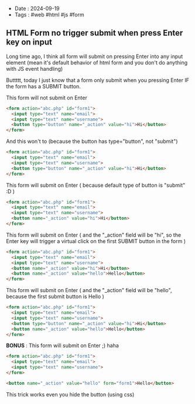 - Date : 2024-09-19
- Tags : #web #html #js #form

## HTML Form no trigger submit when press Enter key on input

Long time ago, I think all form will submit on pressing Enter into any input element (mean it's default behavior of html form and you don't do anything with JS event handling)

Buttttt, today I just know that a form only submit when you pressing Enter IF the form has a SUBMIT button.

This form will not submit on Enter

```html
<form action="abc.php" id="form1">
  <input type="text" name="email">
  <input type="text" name="username">
  <button type="button" name="_action" value="hi">Hi</button>
</form>
```

And this won't to (because the button has type="button", not "submit")
```html
<form action="abc.php" id="form1">
  <input type="text" name="email">
  <input type="text" name="username">
  <button type="button" name="_action" value="hi">Hi</button>
</form>
```

This form will submit on Enter ( because default type of button is "submit" :D )

```html
<form action="abc.php" id="form1">
  <input type="text" name="email">
  <input type="text" name="username">
  <button name="_action" value="hi">Hi</button>
</form>
```

This form will submit on Enter ( and the "_action" field will be "hi", so the Enter key will trigger a virtual click on the first SUBMIT button in the form )

```html
<form action="abc.php" id="form1">
  <input type="text" name="email">
  <input type="text" name="username">
  <button name="_action" value="hi">Hi</button>
  <button name="_action" value="hello">Hello</button>
</form>
```

This form will submit on Enter ( and the "_action" field will be "hello", because the first submit button is Hello )

```html
<form action="abc.php" id="form1">
  <input type="text" name="email">
  <input type="text" name="username">
  <button type="button" name="_action" value="hi">Hi</button>
  <button name="_action" value="hello">Hello</button>
</form>
```

**BONUS** : This form will submit on Enter ;) haha

```html
<form action="abc.php" id="form1">
  <input type="text" name="email">
  <input type="text" name="username">
</form>

<button name="_action" value="hello" form="form1">Hello</button>
```

This trick works even you hide the button (using css)

